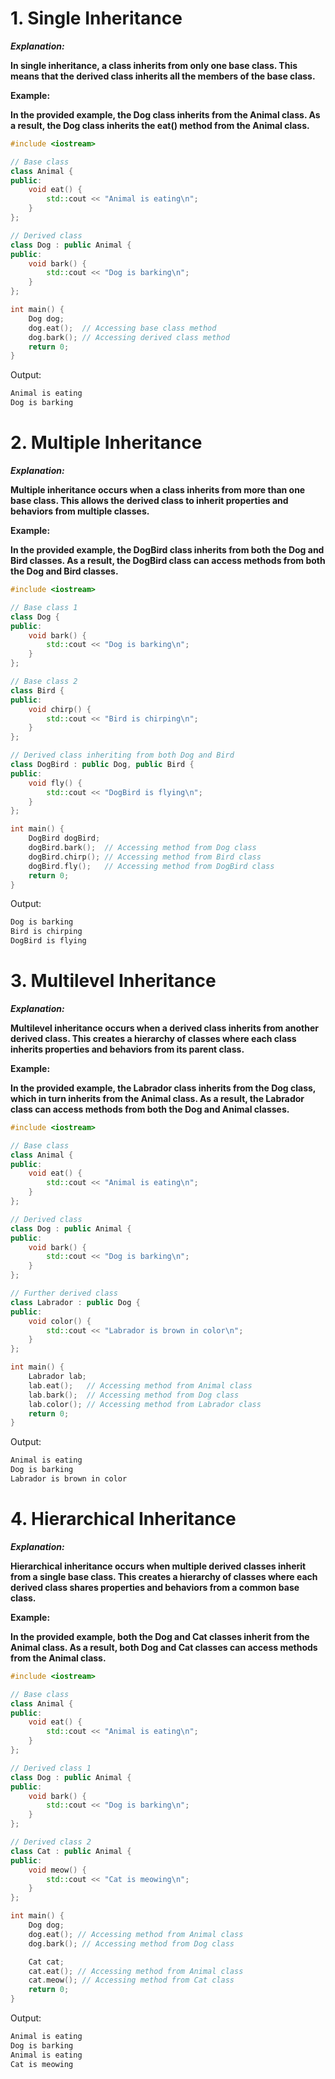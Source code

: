 # 1. Single Inheritance
***Explanation:***

**In single inheritance, a class inherits from only one base class. This means that the derived class inherits all the members of the base class.**

**Example:**

**In the provided example, the Dog class inherits from the Animal class. As a result, the Dog class inherits the eat() method from the Animal class.**

```cpp
#include <iostream>

// Base class
class Animal {
public:
    void eat() {
        std::cout << "Animal is eating\n";
    }
};

// Derived class
class Dog : public Animal {
public:
    void bark() {
        std::cout << "Dog is barking\n";
    }
};

int main() {
    Dog dog;
    dog.eat();  // Accessing base class method
    dog.bark(); // Accessing derived class method
    return 0;
}
```
Output:

```cpp
Animal is eating
Dog is barking
```

# 2. Multiple Inheritance
***Explanation:***

**Multiple inheritance occurs when a class inherits from more than one base class. This allows the derived class to inherit properties and behaviors from multiple classes.**

**Example:**

**In the provided example, the DogBird class inherits from both the Dog and Bird classes. As a result, the DogBird class can access methods from both the Dog and Bird classes.**

```cpp
#include <iostream>

// Base class 1
class Dog {
public:
    void bark() {
        std::cout << "Dog is barking\n";
    }
};

// Base class 2
class Bird {
public:
    void chirp() {
        std::cout << "Bird is chirping\n";
    }
};

// Derived class inheriting from both Dog and Bird
class DogBird : public Dog, public Bird {
public:
    void fly() {
        std::cout << "DogBird is flying\n";
    }
};

int main() {
    DogBird dogBird;
    dogBird.bark();  // Accessing method from Dog class
    dogBird.chirp(); // Accessing method from Bird class
    dogBird.fly();   // Accessing method from DogBird class
    return 0;
}
```

Output:

```cpp
Dog is barking
Bird is chirping
DogBird is flying
```

# 3. Multilevel Inheritance
***Explanation:***

**Multilevel inheritance occurs when a derived class inherits from another derived class. This creates a hierarchy of classes where each class inherits properties and behaviors from its parent class.**

**Example:**

**In the provided example, the Labrador class inherits from the Dog class, which in turn inherits from the Animal class. As a result, the Labrador class can access methods from both the Dog and Animal classes.**

```cpp
#include <iostream>

// Base class
class Animal {
public:
    void eat() {
        std::cout << "Animal is eating\n";
    }
};

// Derived class
class Dog : public Animal {
public:
    void bark() {
        std::cout << "Dog is barking\n";
    }
};

// Further derived class
class Labrador : public Dog {
public:
    void color() {
        std::cout << "Labrador is brown in color\n";
    }
};

int main() {
    Labrador lab;
    lab.eat();   // Accessing method from Animal class
    lab.bark();  // Accessing method from Dog class
    lab.color(); // Accessing method from Labrador class
    return 0;
}
```
Output:

```cpp
Animal is eating
Dog is barking
Labrador is brown in color

```

# 4. Hierarchical Inheritance
***Explanation:***

**Hierarchical inheritance occurs when multiple derived classes inherit from a single base class. This creates a hierarchy of classes where each derived class shares properties and behaviors from a common base class.**

**Example:**

**In the provided example, both the Dog and Cat classes inherit from the Animal class. As a result, both Dog and Cat classes can access methods from the Animal class.**
```cpp
#include <iostream>

// Base class
class Animal {
public:
    void eat() {
        std::cout << "Animal is eating\n";
    }
};

// Derived class 1
class Dog : public Animal {
public:
    void bark() {
        std::cout << "Dog is barking\n";
    }
};

// Derived class 2
class Cat : public Animal {
public:
    void meow() {
        std::cout << "Cat is meowing\n";
    }
};

int main() {
    Dog dog;
    dog.eat(); // Accessing method from Animal class
    dog.bark(); // Accessing method from Dog class

    Cat cat;
    cat.eat(); // Accessing method from Animal class
    cat.meow(); // Accessing method from Cat class
    return 0;
}
```

Output:
```cpp
Animal is eating
Dog is barking
Animal is eating
Cat is meowing
```


